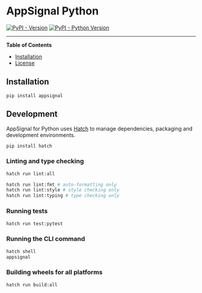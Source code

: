 # AppSignal Python

[![PyPI - Version](https://img.shields.io/pypi/v/appsignal-python.svg)](https://pypi.org/project/appsignal-python)
[![PyPI - Python Version](https://img.shields.io/pypi/pyversions/appsignal-python.svg)](https://pypi.org/project/appsignal-python)

-----

**Table of Contents**

- [Installation](#installation)
- [License](#license)

## Installation

```console
pip install appsignal
```

## Development

AppSignal for Python uses [Hatch](https://hatch.pypa.io/latest/) to manage dependencies, packaging and development environments.

```sh
pip install hatch
```

### Linting and type checking

```sh
hatch run lint:all

hatch run lint:fmt # auto-formatting only
hatch run lint:style # style checking only
hatch run lint:typing # type checking only
```

### Running tests

```sh
hatch run test:pytest
```

### Running the CLI command

```sh
hatch shell
appsignal
```

### Building wheels for all platforms

```sh
hatch run build:all
```
